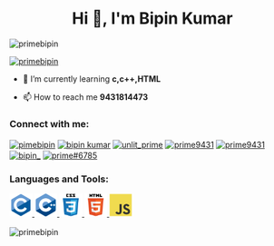 <h1 align="center">Hi 👋, I'm Bipin Kumar</h1>
<p align="left"> <img src="https://komarev.com/ghpvc/?username=primebipin&label=Profile%20views&color=0e75b6&style=flat" alt="primebipin" /> </p>

<p align="left"> <a href="https://github.com/ryo-ma/github-profile-trophy"><img src="https://github-profile-trophy.vercel.app/?username=primebipin" alt="primebipin" /></a> </p>

- 🌱 I’m currently learning **c,c++,HTML**

- 📫 How to reach me **9431814473**

<h3 align="left">Connect with me:</h3>
<p align="left">
<a href="https://twitter.com/pimebipin" target="blank"><img align="center" src="https://raw.githubusercontent.com/rahuldkjain/github-profile-readme-generator/master/src/images/icons/Social/twitter.svg" alt="pimebipin" height="30" width="40" /></a>
<a href="https://linkedin.com/in/bipin kumar" target="blank"><img align="center" src="https://raw.githubusercontent.com/rahuldkjain/github-profile-readme-generator/master/src/images/icons/Social/linked-in-alt.svg" alt="bipin kumar" height="30" width="40" /></a>
<a href="https://instagram.com/unlit_prime" target="blank"><img align="center" src="https://raw.githubusercontent.com/rahuldkjain/github-profile-readme-generator/master/src/images/icons/Social/instagram.svg" alt="unlit_prime" height="30" width="40" /></a>
<a href="https://www.codechef.com/users/prime9431" target="blank"><img align="center" src="https://cdn.jsdelivr.net/npm/simple-icons@3.1.0/icons/codechef.svg" alt="prime9431" height="30" width="40" /></a>
<a href="https://codeforces.com/profile/prime9431" target="blank"><img align="center" src="https://raw.githubusercontent.com/rahuldkjain/github-profile-readme-generator/master/src/images/icons/Social/codeforces.svg" alt="prime9431" height="30" width="40" /></a>
<a href="https://www.leetcode.com/bipin_" target="blank"><img align="center" src="https://raw.githubusercontent.com/rahuldkjain/github-profile-readme-generator/master/src/images/icons/Social/leet-code.svg" alt="bipin_" height="30" width="40" /></a>
<a href="https://discord.gg/prime#6785" target="blank"><img align="center" src="https://raw.githubusercontent.com/rahuldkjain/github-profile-readme-generator/master/src/images/icons/Social/discord.svg" alt="prime#6785" height="30" width="40" /></a>
</p>

<h3 align="left">Languages and Tools:</h3>
<p align="left"> <a href="https://www.cprogramming.com/" target="_blank" rel="noreferrer"> <img src="https://raw.githubusercontent.com/devicons/devicon/master/icons/c/c-original.svg" alt="c" width="40" height="40"/> </a> <a href="https://www.w3schools.com/cpp/" target="_blank" rel="noreferrer"> <img src="https://raw.githubusercontent.com/devicons/devicon/master/icons/cplusplus/cplusplus-original.svg" alt="cplusplus" width="40" height="40"/> </a> <a href="https://www.w3schools.com/css/" target="_blank" rel="noreferrer"> <img src="https://raw.githubusercontent.com/devicons/devicon/master/icons/css3/css3-original-wordmark.svg" alt="css3" width="40" height="40"/> </a> <a href="https://www.w3.org/html/" target="_blank" rel="noreferrer"> <img src="https://raw.githubusercontent.com/devicons/devicon/master/icons/html5/html5-original-wordmark.svg" alt="html5" width="40" height="40"/> </a> <a href="https://developer.mozilla.org/en-US/docs/Web/JavaScript" target="_blank" rel="noreferrer"> <img src="https://raw.githubusercontent.com/devicons/devicon/master/icons/javascript/javascript-original.svg" alt="javascript" width="40" height="40"/> </a> </p>

<p><img align="center" src="https://github-readme-stats.vercel.app/api/top-langs?username=primebipin&show_icons=true&locale=en&layout=compact" alt="primebipin" /></p>
